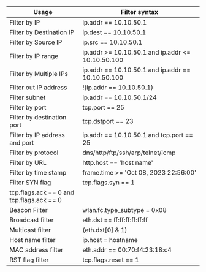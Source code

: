 |Usage|Filter syntax|
|---|----|
|Filter by IP|ip.addr == 10.10.50.1|
|Filter by Destination IP|ip.dest == 10.10.50.1|
|Filter by Source IP|ip.src == 10.10.50.1|
|Filter by IP range|ip.addr >= 10.10.50.1 and ip.addr <= 10.10.50.100|
|Filter by Multiple IPs|ip.addr == 10.10.50.1 and ip.addr == 10.10.50.100|
|Filter out IP address|!(ip.addr == 10.10.50.1)|
|Filter subnet|ip.addr == 10.10.50.1/24|
|Filter by port|tcp.port == 25|
|Filter by destination port|tcp.dstport == 23|
|Filter by IP address and port|ip.addr == 10.10.50.1 and tcp.port == 25|
|Filter by protocol|dns/http/ftp/ssh/arp/telnet/icmp|
|Filter by URL|http.host == 'host name'|
|Filter by time stamp|frame.time >= 'Oct 08, 2023 22:56:00'|
|Filter SYN flag|tcp.flags.syn == 1  
tcp.flags.ack == 0 and tcp.flags.ack == 0|
|Beacon Filter|wlan.fc.type_subtype = 0x08|
|Broadcast filter|eth.dst == ff:ff:ff:ff:ff:ff|
|Multicast filter|(eth.dst[0] & 1)|
|Host name filter|ip.host = hostname|
|MAC address filter|eth.addr == 00:70:f4:23:18:c4|
|RST flag filter|tcp.flags.reset == 1|